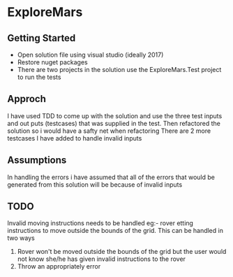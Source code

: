 # ExploreMars

## Getting Started
* Open solution file using visual studio (ideally 2017)
* Restore nuget packages
* There are two projects in the solution use the ExploreMars.Test project to run the tests 

## Approch
I have used TDD to come up with the solution and use the three test inputs and out puts (testcases) that was supplied in the test. Then refactored the solution so i would have a safty net when refactoring 
There are 2 more testcases I have added to handle invalid inputs 

## Assumptions
In handling the errors i have assumed that all of the errors that would be generated from this solution will be because of invalid inputs

## TODO
Invalid moving instructions needs to be handled eg:- rover etting instructions to move outside the bounds of the grid.
This can be handled in two ways
1. Rover won't be moved outside the bounds of the grid but the user would not know she/he has given invalid instructions to the rover
2. Throw an appropriately error